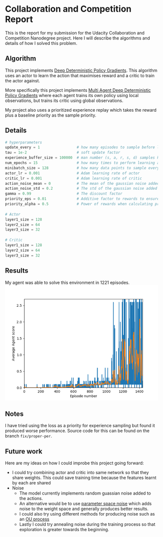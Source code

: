 # Collaboration and Competition Report
This is the report for my submission for the Udacity Collaboration and Competition Nanodegree project.
Here I will describe the algorithms and details of how I solved this problem.


## Algorithm
This project implements [Deep Deterministic Policy Gradients](https://spinningup.openai.com/en/latest/algorithms/ddpg.html).
This algorithm uses an actor to learn the action that maximises reward and a critic to train the actor against.


More specifically this project implements [Multi Agent Deep Deterministic Policy Gradients](https://arxiv.org/pdf/1706.02275.pdf) where each agent trains
its own policy using local observations, but trains its critic using global observations.


My project also uses a prioritized experience replay which takes the reward plus a baseline priority as the sample priority.

## Details
```python
# hyperparameters
update_every = 1                 # how many episodes to sample before learning
tau = 1e-2                       # soft update factor
experience_buffer_size = 100000  # man number (s, a, r, s, d) samples kept in the replay buffer 
num_epochs = 15                  # how many times to perform learning at any timestep
minibatch_size = 128             # how many data points to sample every epoch
actor_lr = 0.001                 # Adam learning rate of actor
critic_lr = 0.001                # Adam learning rate of critic
action_noise_mean = 0            # The mean of the gaussian noise added to agent actions
action_noise_std = 0.2           # The std of the gaussian noise added to agent actions
gamma = 0.99                     # The discount factor
priority_eps = 0.01              # Additive factor to rewards to ensure non-zero sampling priorities
priority_alpha = 0.5             # Power of rewards when calculating priorities

# Actor
layer1_size = 128
layer2_size = 64
layer3_size = 32

# Critic
layer1_size = 128
layer2_size = 64
layer3_size = 32
```

## Results
My agent was able to solve this environment in 1221 episodes.
![My agent](solved_agent_1340_episodes.png)

## Notes
I have tried using the loss as a priority for experience sampling but found it produced worse performance.
Source code for this can be found on the branch `fix/proper-per`. 

## Future work
Here are my ideas on how I could improbe this project going forward:
 - I could try combining actor and critic into same network so that they share weights.
 This could save training time because the features learnt by each are shared
 - Noise
     - The model currently implements random guassian noise added to the actions.
     - An alternative would be to use [parameter space noise](https://arxiv.org/abs/1706.01905) which adds noise to the weight space
     and generally produces better results.
     - I could also try using different methods for producing noise such as an [OU process](https://en.wikipedia.org/wiki/Ornstein%E2%80%93Uhlenbeck_process)
     - Lastly I could try annealing noise during the training process so that exploration is greater towards the beginning.
     
